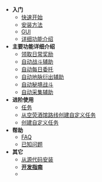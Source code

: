 <!-- docs/_sidebar.md -->

- **入门**
  - [快速开始](jijiking)
  - [安装方法](install)
  - [GUI](gui)
  - [详细功能介绍](functions_detail)
- **主要功能详细介绍**
  - [领取日常奖励](claim_reward)
  - [自动战斗辅助](combat_assi)
  - [自动每日委托](commission_assi)
  - [自动地脉衍出辅助](ley_line_ourcrop)
  - [自动秘境战斗](domain_assi)
  - [自动采集辅助](collector_assi)
- **进阶使用**
  - [任务](mission)
  - [从空荧酒馆路线创建自定义任务](convert_tavern_route_to_mission)
  - [创建自定义任务](/zh_CN/dev/mission)
- **帮助**
  - [FAQ](FAQ)
  - [已知问题](known_issues)
- **其它**
  - [从源代码安装](git_install)
  - [**开发指南**](/zh_CN/dev/)
  - </br>
